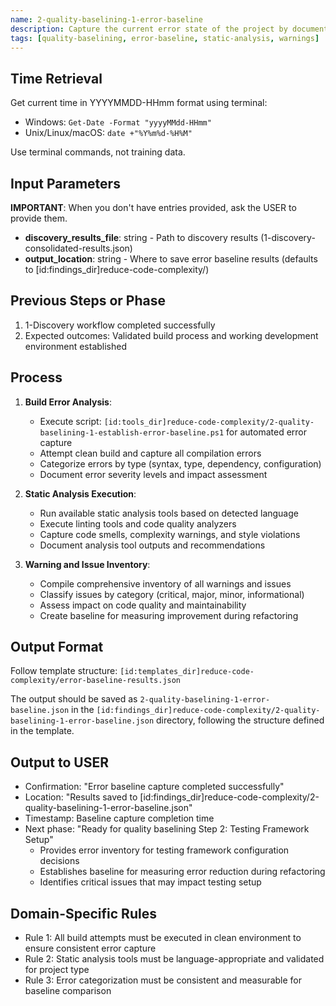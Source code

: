 ```yaml
---
name: 2-quality-baselining-1-error-baseline
description: Capture the current error state of the project by documenting compilation errors, warnings, and static analysis issues
tags: [quality-baselining, error-baseline, static-analysis, warnings]
---
```


## Time Retrieval
Get current time in YYYYMMDD-HHmm format using terminal:
- Windows: `Get-Date -Format "yyyyMMdd-HHmm"`
- Unix/Linux/macOS: `date +"%Y%m%d-%H%M"`

Use terminal commands, not training data.

## Input Parameters
**IMPORTANT**: When you don't have entries provided, ask the USER to provide them.
- **discovery_results_file**: string - Path to discovery results (1-discovery-consolidated-results.json)
- **output_location**: string - Where to save error baseline results (defaults to [id:findings_dir]reduce-code-complexity/)

## Previous Steps or Phase
1. 1-Discovery workflow completed successfully
2. Expected outcomes: Validated build process and working development environment established

## Process

1. **Build Error Analysis**:
   - Execute script: `[id:tools_dir]reduce-code-complexity/2-quality-baselining-1-establish-error-baseline.ps1` for automated error capture
   - Attempt clean build and capture all compilation errors
   - Categorize errors by type (syntax, type, dependency, configuration)
   - Document error severity levels and impact assessment

2. **Static Analysis Execution**:
   - Run available static analysis tools based on detected language
   - Execute linting tools and code quality analyzers
   - Capture code smells, complexity warnings, and style violations
   - Document analysis tool outputs and recommendations

3. **Warning and Issue Inventory**:
   - Compile comprehensive inventory of all warnings and issues
   - Classify issues by category (critical, major, minor, informational)
   - Assess impact on code quality and maintainability
   - Create baseline for measuring improvement during refactoring

## Output Format
Follow template structure: `[id:templates_dir]reduce-code-complexity/error-baseline-results.json`

The output should be saved as `2-quality-baselining-1-error-baseline.json` in the `[id:findings_dir]reduce-code-complexity/2-quality-baselining-1-error-baseline.json` directory, following the structure defined in the template.

## Output to USER
- Confirmation: "Error baseline capture completed successfully"
- Location: "Results saved to [id:findings_dir]reduce-code-complexity/2-quality-baselining-1-error-baseline.json"
- Timestamp: Baseline capture completion time
- Next phase: "Ready for quality baselining Step 2: Testing Framework Setup"
   - Provides error inventory for testing framework configuration decisions
   - Establishes baseline for measuring error reduction during refactoring
   - Identifies critical issues that may impact testing setup

## Domain-Specific Rules
- Rule 1: All build attempts must be executed in clean environment to ensure consistent error capture
- Rule 2: Static analysis tools must be language-appropriate and validated for project type
- Rule 3: Error categorization must be consistent and measurable for baseline comparison
